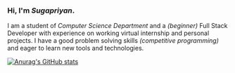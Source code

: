 ### Hi, I'm *Sugapriyan*.


I am a student of *Computer Science Department* and a *(beginner)* Full Stack Developer with experience on working virtual internship and personal projects.
I have a good problem solving skills *(competitive programming)* and eager to learn new tools and technologies.


[![Anurag's GitHub stats](https://github-readme-stats-sigma-lemon.vercel.app/api?username=Sugapriyan-P-K&theme=midnight-purple&show_icons=true)](https://github.com/anuraghazra/github-readme-stats)

